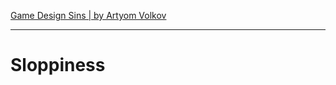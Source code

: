 [Game Design Sins | by Artyom Volkov](https://medium.com/@tricky_fat_cat/game-design-sins-ad20dd65e643)
___

# Sloppiness
